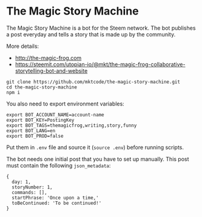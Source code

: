 # The Magic Story Machine

The Magic Story Machine is a bot for the Steem network. The bot publishes a post everyday and tells a story that is made up by the community.

More details:

- http://the-magic-frog.com
- https://steemit.com/utopian-io/@mkt/the-magic-frog-collaborative-storytelling-bot-and-website

```
git clone https://github.com/mktcode/the-magic-story-machine.git
cd the-magic-story-machine
npm i
```

You also need to export environment variables:

```
export BOT_ACCOUNT_NAME=account-name
export BOT_KEY=PostingKey
export BOT_TAGS=themagicfrog,writing,story,funny
export BOT_LANG=en
export BOT_PROD=false
```

Put them in `.env` file and source it (`source .env`) before running scripts.

The bot needs one initial post that you have to set up manually. This post must contain the following `json_metadata`:

```
{
  day: 1,
  storyNumber: 1,
  commands: [],
  startPhrase: 'Once upon a time,'
  toBeContinued: 'To be continued!'
}
```

